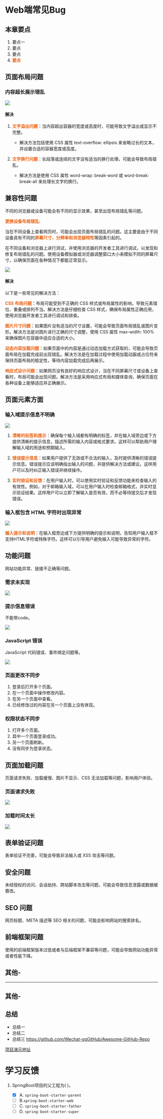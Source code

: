 # Web端常见Bug

## 本章要点
1. 要点一
1. 要点
1. 要点
1. **要点**


## 页面布局问题

### 内容超长展示错乱

![](assets/2022-08-17-11-39-11.png)

#### 解决

1. **文字溢出问题**：当内容超出容器的宽度或高度时，可能导致文字溢出或显示不完整。
   - 解决方法包括使用 CSS 属性 text-overflow: ellipsis 来省略过长的文本，并设置合适的容器宽度或高度。


2. **文字换行问题**：长段落或连续的文字没有适当的换行处理，可能会导致布局错乱。
   - 解决方法是使用 CSS 属性 word-wrap: break-word 或 word-break: break-all 来处理长文字的换行。

## 兼容性问题

不同的浏览器或设备可能会有不同的显示效果，甚至出现布局错乱等问题。

**更换设备布局错乱**:


当在不同设备上查看网页时，可能会出现页面布局错乱的问题。这主要是由于不同设备具有不同的**屏幕尺寸、分辨率和浏览器特性**等因素引起的。


在不同设备和浏览器上进行测试，并使用浏览器的开发者工具进行调试，以发现和修复布局错乱的问题。使用设备模拟器或浏览器调整窗口大小来模拟不同的屏幕尺寸，以确保页面在各种情况下都能正常显示。


![](assets/2022-08-17-11-39-35.png)


#### 解决

以下是一些常见的解决方法：


**CSS 布局问题**：布局可能受到不正确的 CSS 样式或布局属性的影响，导致元素错位、重叠或排列不当。解决方法是仔细检查 CSS 样式，确保布局属性正确应用，使用浏览器开发者工具进行调试和排查。

**图片尺寸问题**：如果图片没有适当的尺寸设置，可能会导致页面布局错乱或图片变形。解决方法是对图片进行正确的尺寸调整，使用 CSS 属性 max-width: 100% 来确保图片在容器中适应合适的大小。



**动态内容加载问题**：如果页面中的内容是通过动态加载方式获取的，可能会导致页面布局在加载完成前出现错乱。解决方法是在加载过程中使用加载动画或占位符来保持页面布局的稳定性，等待内容加载完成后再展示。

**响应式设计问题**：如果网页没有良好的响应式设计，当在不同屏幕尺寸或设备上查看时，布局可能会出现问题。解决方法是采用响应式布局和媒体查询，确保页面在各种设备上能够适应并正确展示。





## 页面元素方面

### 输入域提示信息不明确

![](assets/2022-08-17-11-40-19.png)


1. **清晰的标签和提示**：确保每个输入域都有明确的标签，并在输入域旁边或下方提供清晰的提示信息，描述所需的输入内容或格式要求。这样可以帮助用户理解输入域的用途和预期输入。

1. **错误提示信息**：如果用户提供了无效或不合法的输入，及时提供清晰的错误提示信息。错误提示应该明确指出输入的问题，并提供解决方法或建议。这样用户可以及时纠正输入错误并继续操作。

1. **实时验证和反馈**：在用户输入时，可以使用实时验证和反馈功能来检查输入的有效性。例如，对于邮箱输入域，可以在用户输入时检查邮箱格式，并实时显示验证结果。这样用户可以立即了解输入是否有效，而不必等待提交后才发现错误。


### 输入框包含 HTML 字符时出现异常

![](assets/2022-08-17-11-40-56.png)

**输入提示和说明**：在输入框旁边或下方提供明确的提示和说明，告知用户输入框不支持HTML字符或特殊字符。这样可以引导用户避免输入可能导致异常的字符。

## 功能问题

网站功能异常、链接不正确等问题。

### 需求未实现

![](assets/2022-08-17-11-46-19.png)

### 提示信息错误

不能带code。

![](assets/2022-08-17-11-45-21.png)


### JavaScript 错误

JavaScript 代码错误、事件绑定问题等。

![](assets/2022-08-17-11-47-01.png)


### 页面更改不同步

1. 登录后打开多个页面。
1. 在一个页面中操作修改内容。
1. 在另一个页面中查看。
1. 已经修改过的内容在另一个页面上没有体现。


### 权限状态不同步

1. 打开多个页面。
1. 其中一个页面登录成功。
1. 另一个页面刷新。
1. 没有同步为登录状态。



## 页面加载问题

页面请求失败、加载缓慢、图片不显示、CSS 无法加载等问题，影响用户体验。

### 页面请求失败

![](assets/2022-08-17-11-48-32.png)

### 加载时间太长

![](assets/2022-08-17-11-49-02.png)

## 表单验证问题

表单验证不完善，可能会导致非法输入或 XSS 攻击等问题。

## 安全问题

未经授权的访问、会话劫持、跨站脚本攻击等问题，可能会导致信息泄露或数据被篡改。


## SEO 问题

网页标题、META 描述等 SEO 相关的问题，可能会影响网站的搜索排名。

## 前端框架问题

使用的前端框架版本过低或者与后端框架不兼容等问题，可能会导致网站功能异常或者性能下降。



## 其他-


---

## 其他-


## 总结
- 总结一
- 总结二
- 总结三
https://github.com/Wechat-ggGitHub/Awesome-GitHub-Repo

[项目演示地址](https://github.com/testeru-pro/junit5-demo/tree/main/junit5-basic)


# 学习反馈

1. SpringBoot项目的父工程为( )。

   - [x] A. `spring-boot-starter-parent`
   - [ ] B.`spring-boot-starter-web`
   - [ ] C. `spring-boot-starter-father`
   - [ ] D. `spring-boot-starter-super`
<style>
  strong {
    color: #ea6010;
    font-weight: bolder;
  }
  .reveal blockquote {
    font-style: unset;
  }
</style>